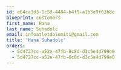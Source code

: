 ```yaml
---
id: e64ca3d3-1c59-4484-b4f9-a1b5e9f63b8e
blueprint: customers
first_name: Hana
last_name: Suhadolc
email: infoatletdolomiti@gmail.com
title: 'Hana Suhadolc'
orders:
  - 5d4727cc-a52e-47fb-8c8d-d3c5e4d799e0
  - 5d4727cc-a52e-47fb-8c8d-d3c5e4d799e0
---
```


